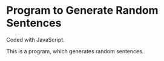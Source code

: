# Program to Generate Random Sentences

Coded with JavaScript.

This is a program, which  generates random sentences.
